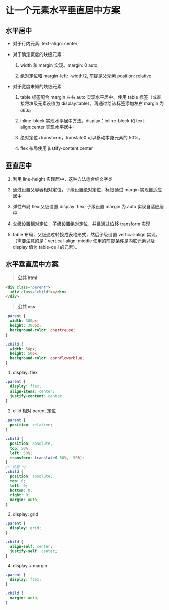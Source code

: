 # 让一个元素水平垂直居中方案

## 水平居中

- 对于行内元素: text-align: center;

- 对于确定宽度的块级元素：

  1. width 和 margin 实现。margin: 0 auto;

  2. 绝对定位和 margin-left: -width/2, 前提是父元素 position: relative

- 对于宽度未知的块级元素

  1. table 标签配合 margin 左右 auto 实现水平居中。使用 table 标签（或直接将块级元素设值为 display:table），再通过给该标签添加左右 margin 为 auto。

  2. inline-block 实现水平居中方法。display：inline-block 和 text-align:center 实现水平居中。

  3. 绝对定位+transform，translateX 可以移动本身元素的 50%。

  4. flex 布局使用 justify-content:center

## 垂直居中

1. 利用 line-height 实现居中，这种方法适合纯文字类

2. 通过设置父容器相对定位，子级设置绝对定位，标签通过 margin 实现自适应居中

3. 弹性布局 flex:父级设置 display: flex; 子级设置 margin 为 auto 实现自适应居中

4. 父级设置相对定位，子级设置绝对定位，并且通过位移 transform 实现

5. table 布局，父级通过转换成表格形式，然后子级设置 vertical-align 实现。（需要注意的是：vertical-align: middle 使用的前提条件是内联元素以及 display 值为 table-cell 的元素）。

## 水平垂直居中方案

> **公共 html**

```html
<div class="parent">
  <div class="child"></div>
</div>
```

> **公共 css**

```css
.parent {
  width: 300px;
  height: 300px;
  background-color: chartreuse;
}

.child {
  width: 50px;
  height: 50px;
  background-color: cornflowerblue;
}
```

1. display: flex

```css
.parent {
  display: flex;
  align-items: center;
  justify-content: center;
}
```

2. clild 相对 parent 定位

```css
.parent {
  position: relative;
}

.child {
  position: absolute;
  top: 50%;
  left: 50%;
  transform: translate(-50%, -50%);
}
/* 或者 */
.child {
  position: absolute;
  top: 0;
  left: 0;
  bottom: 0;
  right: 0;
  margin: auto;
}
```

3. display: grid

```css
.parent {
  display: grid;
}

.child {
  align-self: center;
  justify-self: center;
}
```

4. display + margin

```css
.parent {
  display: flex;
}

.child {
  margin: auto;
}
```
